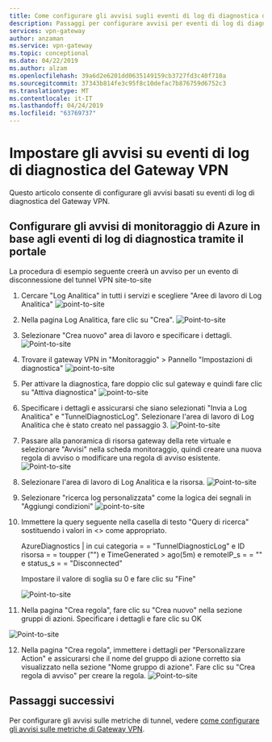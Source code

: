 ```yaml
---
title: Come configurare gli avvisi sugli eventi di log di diagnostica di Gateway VPN di Azure
description: Passaggi per configurare avvisi per eventi di log di diagnostica del Gateway VPN
services: vpn-gateway
author: anzaman
ms.service: vpn-gateway
ms.topic: conceptional
ms.date: 04/22/2019
ms.author: alzam
ms.openlocfilehash: 39a6d2e6201dd0635149159cb3727fd3c40f710a
ms.sourcegitcommit: 37343b814fe3c95f8c10defac7b876759d6752c3
ms.translationtype: MT
ms.contentlocale: it-IT
ms.lasthandoff: 04/24/2019
ms.locfileid: "63769737"
---
```

# <a name="setting-up-alerts-on-vpn-gateway-diagnostic-log-events"></a>Impostare gli avvisi su eventi di log di diagnostica del Gateway VPN

Questo articolo consente di configurare gli avvisi basati su eventi di log di diagnostica del Gateway VPN.


## <a name="setup"></a>Configurare gli avvisi di monitoraggio di Azure in base agli eventi di log di diagnostica tramite il portale

La procedura di esempio seguente creerà un avviso per un evento di disconnessione del tunnel VPN site-to-site



1. Cercare "Log Analitica" in tutti i servizi e scegliere "Aree di lavoro di Log Analitica" ![point-to-site](./media/vpn-gateway-howto-setup-alerts-virtual-network-gateway-log/log-alert0.png "Create")

2. Nella pagina Log Analitica, fare clic su "Crea".
![Point-to-site](./media/vpn-gateway-howto-setup-alerts-virtual-network-gateway-log/log-alert1.png  "selezionare")

3. Selezionare "Crea nuovo" area di lavoro e specificare i dettagli.
![Point-to-site](./media/vpn-gateway-howto-setup-alerts-virtual-network-gateway-log/log-alert2.png  "selezionare")

4. Trovare il gateway VPN in "Monitoraggio" > Pannello "Impostazioni di diagnostica" ![point-to-site](./media/vpn-gateway-howto-setup-alerts-virtual-network-gateway-log/log-alert3.png  "selezionare")

5. Per attivare la diagnostica, fare doppio clic sul gateway e quindi fare clic su "Attiva diagnostica" ![point-to-site](./media/vpn-gateway-howto-setup-alerts-virtual-network-gateway-log/log-alert4.png  "selezionare")

6. Specificare i dettagli e assicurarsi che siano selezionati "Invia a Log Analitica" e "TunnelDiagnosticLog". Selezionare l'area di lavoro di Log Analitica che è stato creato nel passaggio 3.
![Point-to-site](./media/vpn-gateway-howto-setup-alerts-virtual-network-gateway-log/log-alert5.png  "selezionare")

7. Passare alla panoramica di risorsa gateway della rete virtuale e selezionare "Avvisi" nella scheda monitoraggio, quindi creare una nuova regola di avviso o modificare una regola di avviso esistente.
![Point-to-site](./media/vpn-gateway-howto-setup-alerts-virtual-network-gateway-log/log-alert6.png  "selezionare")

8. Selezionare l'area di lavoro di Log Analitica e la risorsa.
![Point-to-site](./media/vpn-gateway-howto-setup-alerts-virtual-network-gateway-log/log-alert7.png  "selezionare")

9. Selezionare "ricerca log personalizzata" come la logica dei segnali in "Aggiungi condizioni" ![point-to-site](./media/vpn-gateway-howto-setup-alerts-virtual-network-gateway-log/log-alert8.png  "selezionare")

10. Immettere la query seguente nella casella di testo "Query di ricerca" sostituendo i valori in <> come appropriato.

    AzureDiagnostics | in cui categoria = = "TunnelDiagnosticLog" e ID risorsa = = toupper ("<RESOURCEID OF GATEWAY>") e TimeGenerated > ago(5m) e remoteIP_s = = "<REMOTE IP OF TUNNEL>" e status_s = = "Disconnected"

    Impostare il valore di soglia su 0 e fare clic su "Fine"

    ![Point-to-site](./media/vpn-gateway-howto-setup-alerts-virtual-network-gateway-log/log-alert9.png  "selezionare")

11. Nella pagina "Crea regola", fare clic su "Crea nuovo" nella sezione gruppi di azioni. Specificare i dettagli e fare clic su OK

![Point-to-site](./media/vpn-gateway-howto-setup-alerts-virtual-network-gateway-log/log-alert10.png  "selezionare")

12. Nella pagina "Crea regola", immettere i dettagli per "Personalizzare Action" e assicurarsi che il nome del gruppo di azione corretto sia visualizzato nella sezione "Nome gruppo di azione". Fare clic su "Crea regola di avviso" per creare la regola.
![Point-to-site](./media/vpn-gateway-howto-setup-alerts-virtual-network-gateway-log/log-alert11.png  "selezionare")

## <a name="next-steps"></a>Passaggi successivi

Per configurare gli avvisi sulle metriche di tunnel, vedere [come configurare gli avvisi sulle metriche di Gateway VPN](vpn-gateway-howto-setup-alerts-virtual-network-gateway-metric.md).
